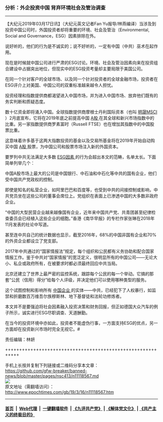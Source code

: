 ### 分析：外企投资中国 背弃环境社会及管治调查
------------------------

<p>
 【大纪元2019年03月17日讯】（大纪元英文记者Fan Yu报导/林燕编译）当涉及到投资中国公司时，外国投资者却将重要的环境、社会及管治（Environmental, Social and Governance，ESG）因素排除在外。
</p>
<p>
 说好听的，他们的行为是不诚实的；说不好听的，一定有中国（中共）巫术在起作用。
</p>
<p>
 现在是时候就中国公司进行严肃的ESG讨论。环境、社会及管治因素向来在投资组合建设中占据突出地位，但现实中的ESG投资考量却主要局限于美国公司。
</p>
<p>
 在同一个针对客户的全球市场、以及同一个针对投资者的全球金融市场，投资者在ESG评介上对美国、中国公司的双重标准越来越令人担忧。
</p>
<p>
 投资经理和指数提供商都渴望进入中国市场，并为进入中国市场、放弃他们既有的务实判断和质疑态度。
</p>
<p>
 数十亿资金即将涌入中国。全球指数提供商摩根士丹利国际资本（也叫
 <a href="http://www.epochtimes.com/gb/tag/%E6%98%8E%E6%99%9Fmsci.html">
  明晟MSCI
 </a>
 ）2月底宣布，它将在2019年底之前提高中国
 <a href="http://www.epochtimes.com/gb/tag/a%E8%82%A1.html">
  A股
 </a>
 在其全球和新兴市场指数中的比重。另一家指数提供商罗素富时（Russell FTSE）也在增加其指数中的中国股票比重。
</p>
<p>
 这意味着许多基于这两大指数投资的基金以及交易所基金将在2019年开始自动购买中国
 <a href="http://www.epochtimes.com/gb/tag/a%E8%82%A1.html">
  A股
 </a>
 股票，为中国公司和股票市场注入新的外国资本。
</p>
<p>
 要罗列中共无法满足大多数
 <a href="http://www.epochtimes.com/gb/tag/esg%E5%9B%A0%E7%B4%A0.html">
  ESG因素
 </a>
 的行为会超出本文的范畴，名单太长。下面简单列举几个：
</p>
<p>
 中国A股市场上最大的公司是中国银行、中石油和中石化等中共的国有企业，他们受中国共产党政权的控制。
</p>
<p>
 即使是知名的私营企业，如阿里巴巴和百度等，也受到中共的间接控制或影响，中共党员坐在这些公司的董事会席位上。党组织在表面上已渗透中国的大多数非政府企业。
</p>
<p>
 “中国的大型民营企业越来越像国有企业，近年来中国共产党、共青团甚至纪律检查委员会已经植入这些企业的细胞。”香港《南华早报》的专栏作家张琳在2018年11月发表的社论中写道。
</p>
<p>
 甚至连中共自己的统计数据也显示，截至2016年，68%的中国非国有企业和70%的外资企业都设立了党支部。
</p>
<p>
 2017年中共通过的“国家情报法”规定，每个组织和公民都有义务协助和配合国家情报工作。鉴于中共对“国家情报”的宽泛定义，很明显所有的中国公司——无论大小、私企或政府所有，在被要求时都必须最终回应中共当局。
</p>
<p>
 北京还建立了世界上最严密的监控系统，跟踪每个公民的每一个举动。它搞的那套“公民（信用）得分”给每个人评级，并决定他们可以使用哪种类型的服务。
</p>
<p>
 这个试图控制和影响所有
 <a href="http://www.epochtimes.com/gb/tag/%E4%B8%AD%E5%9B%BD%E4%BC%81%E4%B8%9A.html">
  中国企业
 </a>
 的实体——中共，已经犯下了人权暴行，如监禁和折磨数百万维吾尔族穆斯林、地下基督徒和法轮功修炼者。
</p>
<p>
 本文并不是要强迫将社会因素融入投资决策和财务回报，但正如德国大众汽车的例子所示，诚实进行ESG尽职调查、天道酬勤。
</p>
<p>
 在当今的投资环境中亦如此，投资者不能虚伪行事，一方面支持ESG的优点，另一方面却在投资新兴市场时完全无视它。#
</p>
<p>
 责任编辑：林妍
</p>

+++++++++++++++++++++++++++++++++++++++++++++++++++++++++++<br/><br/>
手机上长按并复制下列链接或二维码分享本文章：<br/>
https://github.com/gfw-breaker/banned-news/blob/master/pages/nsc413/n11118567.md <br/>
<a href='https://github.com/gfw-breaker/banned-news/blob/master/pages/nsc413/n11118567.md'><img src='https://github.com/gfw-breaker/banned-news/blob/master/pages/nsc413/n11118567.md.png'/></a> <br/>
原文地址（需翻墙访问）：http://www.epochtimes.com/gb/19/3/16/n11118567.htm


------------------------
#### [首页](https://github.com/gfw-breaker/banned-news/blob/master/README.md) &nbsp;|&nbsp; [Web代理](https://github.com/labour-camp/helloworld) &nbsp;|&nbsp; [一键翻墙软件](https://github.com/gfw-breaker/nogfw/blob/master/README.md) &nbsp;| [《九评共产党》](https://github.com/gfw-breaker/9ping.md/blob/master/README.md#九评之一评共产党是什么) | [《解体党文化》](https://github.com/gfw-breaker/jtdwh.md/blob/master/README.md) | [《共产主义的终极目的》](https://github.com/gfw-breaker/gczydzjmd.md/blob/master/README.md)

